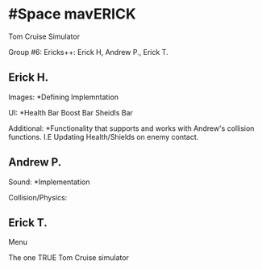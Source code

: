 
#Space mavERICK
==============

Tom Cruise Simulator

Group #6: Ericks++: Erick H, Andrew P., Erick T.

Erick H.
--------------
Images:
*Defining
Implemntation 

UI:
*Health Bar
Boost Bar
Sheidls Bar

Additional:
*Functionality that supports and works with Andrew's collision functions. 
I.E Updating Health/Shields on enemy contact. 

Andrew P.
--------------
Sound:
*Implementation

Collision/Physics:

Erick T.
--------------
Menu

The one TRUE Tom Cruise simulator
